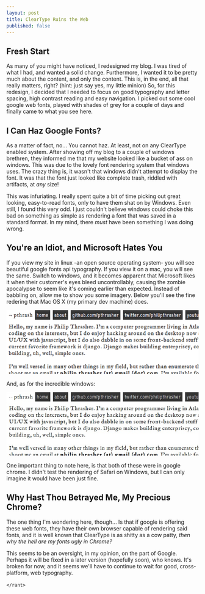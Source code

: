 ```yaml
---
layout: post
title: ClearType Ruins the Web
published: false
---
```



Fresh Start
-----------

As many of you might have noticed, I redesigned my blog. I was tired of what
I had, and wanted a solid change. Furthermore, I wanted it to be pretty much
about the content, and only the content. This is, in the end, all that really
matters, right? (hint: just say yes, my little minion) So, for this redesign,
I decided that I needed to focus on good typography and letter spacing, high
contrast reading and easy navigation. I picked out some cool google web fonts,
played with shades of grey for a couple of days and finally came to what you
see here. 
  
I Can Haz Google Fonts?
-----------------------

As a matter of fact, no... You cannot haz. At least, not on any ClearType
enabled system. After showing off my blog to a couple of windows brethren, they
informed me that my website looked like a bucket of ass on windows. This was
due to the lovely font rendering system that windows uses. The crazy thing is,
it wasn't that windows didn't attempt to display the font. It was that the font
just looked like complete trash, riddled with artifacts, at *any* size!
  
This was infuriating. I really spent quite a bit of time picking out great
looking, easy-to-read fonts, only to have them shat on by Windows. Even still,
I found this very odd. I just couldn't believe windows could choke this bad on
something as simple as rendering a font that was saved in a standard format. In
my mind, there _must_ have been something I was doing wrong.
  
You're an Idiot, and Microsoft Hates You
----------------------------------------

If you view my site in linux -an open source operating system- you will see
beautiful google fonts api typography. If you view it on a mac, you will see
the same. Switch to windows, and it becomes apparent that Microsoft likes it
when their customer's eyes bleed uncontrollably, causing the zombie apocalypse
to seem like it's coming earlier than expected. Instead of babbling on, allow
me to show you some imagery. Below you'll see the fine redering that Mac OS
X (my primary dev machine) does.
  
![The Beautiful, The Majestic](/img/mosx_blog.png)
  
And, as for the incredible windows:
  
![Please, God, kill me!](/img/win_blog.png)
  

One important thing to note here, is that both of these were in google chrome.
I didn't test the rendering of Safari on Windows, but I can only imagine it
would have been just fine.
  
Why Hast Thou Betrayed Me, My Precious Chrome?
---------------------------------------------

The one thing I'm wondering here, though... Is that if google is offering these
web fonts, they have their own browser capable of rendering said fonts, and it
is well known that ClearType is as shitty as a cow patty, *then why the hell
are my fonts ugly in Chrome?*
  
This seems to be an oversight, in my opinion, on the part of Google. Perhaps it
will be fixed in a later version (hopefully soon), who knows. It's broken for
now, and it seems we'll have to continue to wait for good, cross-platform, web
typography.

`</rant>`
